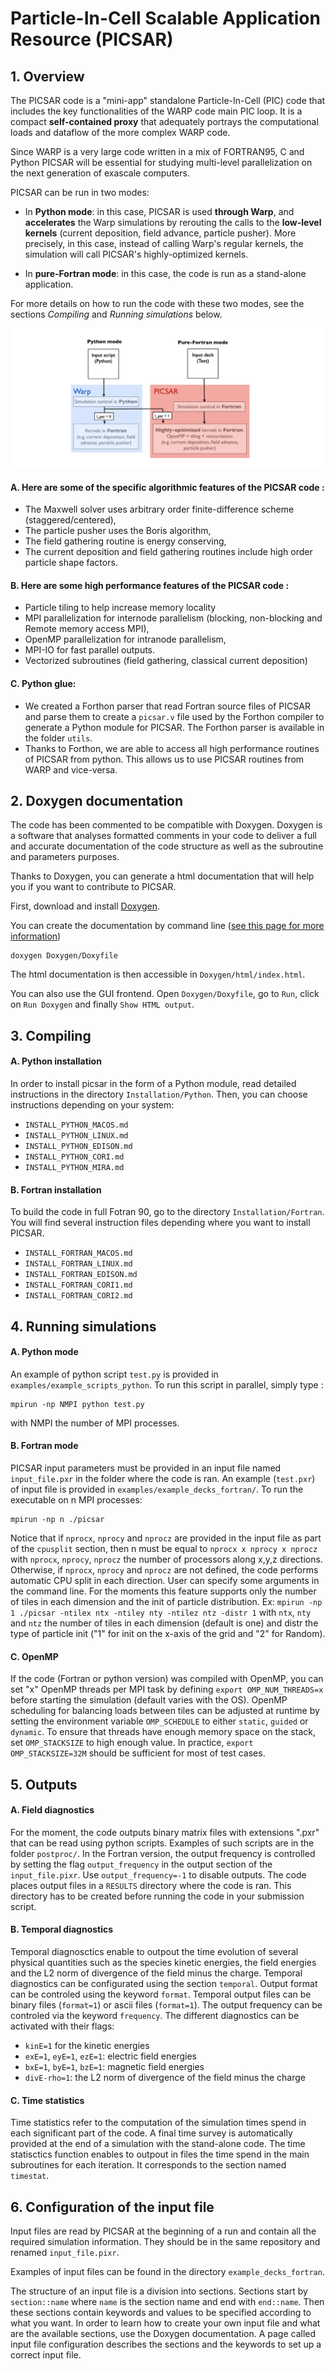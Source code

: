 # **Particle-In-Cell Scalable Application Resource (PICSAR)**


## **1. Overview**


The PICSAR code is a "mini-app" standalone Particle-In-Cell (PIC) code that includes
the key functionalities of the WARP code main PIC loop. It is a 
compact **self-contained proxy** that adequately portrays the computational loads
and dataflow of the more complex WARP code. 

Since WARP is a very large code written in a mix of FORTRAN95, C and Python 
PICSAR will be essential for studying multi-level parallelization on the next
generation of exascale computers. 

PICSAR can be run in two modes:

- In **Python mode**: in this case, PICSAR is used **through Warp**, and
  **accelerates** the Warp simulations by rerouting the calls to the **low-level
  kernels** (current deposition, field advance, particle pusher). More
  precisely, in this case, instead of calling Warp's regular kernels, the
  simulation will call PICSAR's highly-optimized kernels.

- In **pure-Fortran mode**: in this case, the code is run as a
  stand-alone application.

For more details on how to run the code with these two modes, see the
sections *Compiling* and *Running simulations* below. 

![warp_and_pxr](Doxygen/images/warp_and_picsar.png)

#### A.  Here are some of the specific algorithmic features of the PICSAR code :  

* The Maxwell solver uses arbitrary order finite-difference scheme (staggered/centered), 
* The particle pusher uses the Boris algorithm,
* The field gathering routine is energy conserving, 
* The current deposition and field gathering routines include high order particle shape factors.

#### B.  Here are some high performance features of the PICSAR code :

* Particle tiling to help increase memory locality
* MPI parallelization for internode parallelism (blocking, non-blocking and Remote memory access MPI), 
* OpenMP parallelization for intranode parallelism,
* MPI-IO for fast parallel outputs.
* Vectorized subroutines (field gathering, classical current deposition)

#### C.  Python glue: 

* We created a Forthon parser that read Fortran source files of PICSAR and parse them to create a `picsar.v` file used by the Forthon compiler to generate a Python module for PICSAR. The Forthon parser is available in the folder `utils`. 
* Thanks to Forthon, we are able to access all high performance routines of PICSAR from python. This allows us to use PICSAR routines from WARP and vice-versa. 


## **2. Doxygen documentation**

The code has been commented to be compatible with Doxygen.
Doxygen is a software that analyses formatted comments in your code to deliver 
a full and accurate documentation of the code structure as well as 
the subroutine and parameters purposes.

Thanks to Doxygen, you can generate a html documentation that will help you 
if you want to contribute to PICSAR.

First, download and install [Doxygen](http://www.stack.nl/~dimitri/doxygen/download.html).

You can create the documentation by command line ([see this page for more information](https://www.stack.nl/~dimitri/doxygen/manual/doxygen_usage.html))

```
doxygen Doxygen/Doxyfile
```

The html documentation is then accessible in `Doxygen/html/index.html`.

You can also use the GUI frontend. Open `Doxygen/Doxyfile`, go to `Run`, click on `Run Doxygen` and finally `Show HTML output`.

## **3. Compiling**


#### A.  Python installation 

In order to install picsar in the form of a Python module, 
read detailed instructions in the directory `Installation/Python`.
Then, you can choose instructions depending on your system:

* `INSTALL_PYTHON_MACOS.md`
* `INSTALL_PYTHON_LINUX.md`
* `INSTALL_PYTHON_EDISON.md`
* `INSTALL_PYTHON_CORI.md`
* `INSTALL_PYTHON_MIRA.md`

#### B.  Fortran installation 

To build the code in full Fotran 90, go to the directory `Installation/Fortran`.
You will find several instruction files depending where you want to install PICSAR.

* `INSTALL_FORTRAN_MACOS.md`
* `INSTALL_FORTRAN_LINUX.md`
* `INSTALL_FORTRAN_EDISON.md`
* `INSTALL_FORTRAN_CORI1.md`
* `INSTALL_FORTRAN_CORI2.md`

## **4. Running simulations**


#### A.  Python mode

An example of python script `test.py` is provided in `examples/example_scripts_python`. 
To run this script in parallel, simply type :
```
mpirun -np NMPI python test.py 
```
with NMPI the number of MPI processes. 

#### B.  Fortran mode

PICSAR input parameters must be provided in an input file named `input_file.pxr` 
in the folder where the code is ran. An example (`test.pxr`) of input file is 
provided in `examples/example_decks_fortran/`. 
To run the executable on n MPI processes:
```
mpirun -np n ./picsar
```
Notice that if `nprocx`, `nprocy` and `nprocz` are provided in the input file as part of the `cpusplit` section, then n must be equal to `nprocx x nprocy x nprocz` with `nprocx`, `nprocy`, `nprocz` the number of processors along x,y,z directions. Otherwise, if `nprocx`, `nprocy` and `nprocz` are not defined, the code performs automatic CPU split in each direction. User can specify some arguments in the command line. For the moments this feature supports only the number of tiles in each dimension and the init of particle distribution. Ex: `mpirun -np 1 ./picsar -ntilex ntx -ntiley nty -ntilez ntz -distr 1` with `ntx`, `nty` and `ntz` the number of tiles in each dimension (default is one) and distr the type of particle init ("1" for init on the x-axis of the grid and "2" for Random).

#### C.  OpenMP

If the code (Fortran or python version) was compiled with OpenMP, you can set "x" OpenMP threads per MPI task by defining `export OMP_NUM_THREADS=x` before starting the simulation (default varies with the OS). OpenMP scheduling for balancing loads between tiles can be adjusted at runtime by setting the environment variable `OMP_SCHEDULE` to either `static`, `guided` or `dynamic`. To ensure that threads have enough memory space on the stack, set `OMP_STACKSIZE` to high enough value. In practice, `export OMP_STACKSIZE=32M` should be sufficient for most of test cases.   

## **5. Outputs**


#### A.  Field diagnostics

For the moment, the code outputs binary matrix files with extensions ".pxr" that can be read using python scripts. Examples of such scripts are in the folder `postproc/`. In the Fortran version, the output frequency is controlled by setting the flag `output_frequency` in the output section of the `input_file.pixr`. Use `output_frequency=-1` to disable outputs. The code places output files in a `RESULTS` directory where the code is ran. This directory has to be created before running the code in your submission script. 

#### B.  Temporal diagnostics

Temporal diagnosctics enable to outpout the time evolution of several physical quantities such as the species kinetic energies, the field energies and the L2 norm of divergence of the field minus the charge. Temporal diagnostics can be configurated using the section `temporal`. Output format can be controled using the keyword `format`.
Temporal output files can be binary files (`format=1`) or ascii files (`format=1`).
The output frequency can be controled via the keyword `frequency`.
The different diagnostics can be activated with their flags:

* `kinE=1` for the kinetic energies
* `exE=1`, `eyE=1`, `ezE=1`: electric field energies
* `bxE=1`, `byE=1`, `bzE=1`: magnetic field energies
* `divE-rho=1`: the L2 norm of divergence of the field minus the charge

#### C.  Time statistics

Time statistics refer to the computation of the simulation times spend in each significant part of the code. A final time survey is automatically provided at the end of a simulation with the stand-alone code.
The time statisctics function enables to outpout in files the time spend in the main subroutines for each iteration.
It corresponds to the section named `timestat`.

## **6. Configuration of the input file**

Input files are read by PICSAR at the beginning of a run and contain all the required simulation information.
They should be in the same repository and renamed `input_file.pixr`.

Examples of input files can be found in the directory `example_decks_fortran`.

The structure of an input file is a division into sections.
Sections start by `section::name` where `name` is the section name and end with `end::name`.
Then these sections contain keywords and values to be specified according to what you want.
In order to learn how to create your own input file and what are the available sections, use the Doxygen documentation.
A page called input file configuration describes the sections and the keywords to set up a correct input file.
